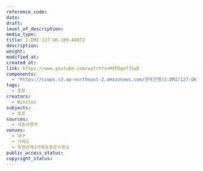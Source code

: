 ```yaml
---
reference_code: 
date: 
draft: 
level_of_description: 
media_type: 
title: 2.DMZ-127-GK-109-A8872 
description: 
weight: 
modified_at: 
created_at: 
link: https://www.youtube.com/watch?v=MXPOgefJSqE
components: 
  - "https://ccwps.s3.ap-northeast-2.amazonaws.com/한국전쟁/2.DMZ/127-GK-109-A8872.png"
tags: 
  - 포로
creators:
  - Winslon
subjects: 
  - 포로
sources: 
  - 극동사령부
venues: 
  - 대구
  - 거제도
  - 유엔군제1거제도포로수용소
public_access_status: 
copyright_status: 
---
```

